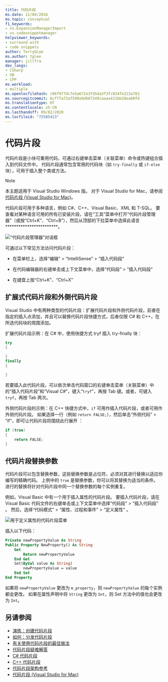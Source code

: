 ```yaml
---
title: 代码片段
ms.date: 11/04/2016
ms.topic: conceptual
f1_keywords:
- vs.ExpansionManagerImport
- vs.codesnippetmanager
helpviewer_keywords:
- surround with
- code snippets
author: TerryGLee
ms.author: tglee
manager: jillfra
dev_langs:
- CSharp
- VB
- CPP
ms.workload:
- multiple
ms.openlocfilehash: c06f9f7dc7e5a672e3fd5da3f3fc834fe223a783
ms.sourcegitcommit: 6cfffa72af599a9d667249caaaa411bb28ea69fd
ms.translationtype: HT
ms.contentlocale: zh-CN
ms.lasthandoff: 09/02/2020
ms.locfileid: "75585413"
---
```

# <a name="code-snippets"></a>代码片段

代码片段是小块可重用代码，可通过右键单击菜单（关联菜单）命令或热键组合插入到代码文件中。 代码片段通常包含常用的代码块（如 `try-finally` 或 `if-else` 块），可用于插入整个类或方法。

> [!NOTE]
> 本主题适用于 Visual Studio  Windows 版。 对于 Visual Studio for Mac，请参阅[代码片段 (Visual Studio for Mac)](/visualstudio/mac/snippets)。

代码片段可用于多种语言，例如 C#、C++、Visual Basic、XML 和 T-SQL。 要查看对某种语言可用的所有已安装片段，请在“工具”菜单中打开“代码片段管理器”（或按“Ctrl+K”、“Ctrl+B”），然后从顶部的下拉菜单中选择此语言************************。

![“代码片段管理器”对话框](media/code-snippets-manager.png)

可通过以下常见方法访问代码片段：

- 在菜单栏上，选择“编辑” > “IntelliSense” > “插入代码段”  

- 在代码编辑器的右键单击或上下文菜单中，选择“代码段” > “插入代码段” 

- 在键盘上按“Ctrl+K”、“Ctrl+X”   

## <a name="expansion-snippets-and-surround-with-snippets"></a>扩展式代码片段和外侧代码片段

Visual Studio 中有两种类型的代码片段：扩展代码片段和外侧代码片段，前者在指定的插入点添加，并且可以替换代码片段快捷方式，后者仅限 C# 和 C++，在所选代码块的周围添加。

扩展代码片段示例：在 C# 中，使用快捷方式 tryf 插入 try-finally 块：

```csharp
try
{

}
finally
{

}
```

若要插入此代码片段，可以依次单击代码窗口的右键单击菜单（关联菜单）中的“插入代码片段”和“Visual C#”，键入“`tryf`”，再按 Tab 键。或者，可键入 `tryf`，再按 Tab 两次。

外侧代码片段的示例：在 C++ 快捷方式中，`if` 可用作插入代码片段，或者可用作外侧代码片段。 如果选择一行（例如 `return FALSE;`），然后单击“外侧代码” > “if”，即可让代码片段将围绕此行展开 ：

```cpp
if (true)
{
    return FALSE;
}
```

## <a name="snippet-replacement-parameters"></a>代码片段替换参数

代码片段可以包含替换参数，这些替换参数是占位符，必须对其进行替换以适应你编写的精确代码。 上例中的 `true` 是替换参数，你可以将其替换为适当的条件。 进行的替换将针对代码片段中同一个替换参数的每个实例重复。

例如，Visual Basic 中有一个用于插入属性的代码片段。 要插入代码片段，请在 Visual Basic 代码文件的右键单击或上下文菜单中选择“代码段” > “插入代码段” 。 然后，选择“代码模式” > “属性、过程和事件” > “定义属性”  。

![用于定义属性的代码片段菜单](media/code-snippets-vb-property.png)

插入以下代码：

```vb
Private newPropertyValue As String
Public Property NewProperty() As String
    Get
        Return newPropertyValue
    End Get
    Set(ByVal value As String)
        newPropertyValue = value
    End Set
End Property
```

如果将 `newPropertyValue` 更改为 `m_property`，则 `newPropertyValue` 的每个实例都会更改。 如果在属性声明中将 `String` 更改为 `Int`，则 Set 方法中的值也会更改为 `Int`。

## <a name="see-also"></a>另请参阅

- [演练：创建代码片段](../ide/walkthrough-creating-a-code-snippet.md)
- [如何：分发代码片段](../ide/how-to-distribute-code-snippets.md)
- [有关使用代码片段的最佳做法](../ide/best-practices-for-using-code-snippets.md)
- [代码片段疑难解答](../ide/troubleshooting-snippets.md)
- [C# 代码片段](../ide/visual-csharp-code-snippets.md)
- [C++ 代码片段](../ide/visual-cpp-code-snippets.md)
- [代码片段架构参考](../ide/code-snippets-schema-reference.md)
- [代码片段 (Visual Studio for Mac)](/visualstudio/mac/snippets)

